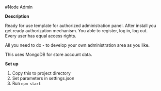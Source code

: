 #Node Admin

**Description**

Ready for use template for authorized administration panel.
After install you get ready authorization mechanism. You able to register, log in, log out. Every user has equal access rights.

All you need to do - to develop your own administration area as you like.

This uses MongoDB for store account data.

**Set up**

1. Copy this to project directory
2. Set parameters in settings.json
3. Run `npm start`
